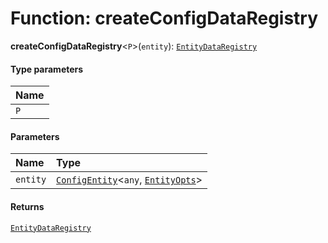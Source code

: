 # Function: createConfigDataRegistry

**createConfigDataRegistry**<`P`>(`entity`): [`EntityDataRegistry`](/en/auto-docs/editor/interfaces/EntityDataRegistry.md)

#### Type parameters

| Name |
| :------ |
| `P` |

#### Parameters

| Name | Type |
| :------ | :------ |
| `entity` | [`ConfigEntity`](/en/auto-docs/editor/classes/ConfigEntity.md)<`any`, [`EntityOpts`](/en/auto-docs/editor/interfaces/EntityOpts.md)> |

#### Returns

[`EntityDataRegistry`](/en/auto-docs/editor/interfaces/EntityDataRegistry.md)
